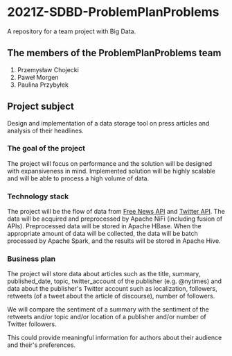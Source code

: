 # 2021Z-SDBD-ProblemPlanProblems

A repository for a team project with Big Data.

## The members of the ProblemPlanProblems team

1. Przemysław Chojecki
2. Paweł Morgen
3. Paulina Przybyłek

## Project subject

Design and implementation of a data storage tool on press articles and analysis of their headlines.

### The goal of the project

The project will focus on performance and the solution will be designed with expansiveness in mind. Implemented solution will be highly scalable and will be able to process a high volume of data.

### Technology stack

The project will be the flow of data from [Free News API](https://free-docs.newscatcherapi.com/) and [Twitter API](https://developer.twitter.com/en/docs/twitter-api). The data will be acquired and preprocessed by Apache NiFi (including fusion of APIs). Preprocessed data will be stored in Apache HBase. When the appropriate amount of data will be collected, the data will be batch processed by Apache Spark, and the results will be stored in Apache Hive.

### Business plan

The project will store data about articles such as the title, summary, published_date, topic, twitter_account of the publisher (e.g. @nytimes) and data about the publisher's Twitter account such as localization, followers, retweets (of a tweet about the article of discourse), number of followers.

We will compare the sentiment of a summary with the sentiment of the retweets and/or topic and/or location of a publisher and/or number of Twitter followers.

This could provide meaningful information for authors about their audience and their's preferences.

